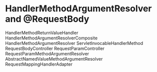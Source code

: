 # HandlerMethodArgumentResolver and @RequestBody

HandlerMethodReturnValueHandler
HandlerMethodArgumentResolverComposite
HandlerMethodArgumentResolver
ServletInvocableHandlerMethod
RequestBodyController
RequestParamController
RequestParamMethodArgumentResolver
AbstractNamedValueMethodArgumentResolver
RequestMappingHandlerAdapter